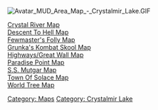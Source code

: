 ![](Avatar_MUD_Area_Map_-_Crystalmir_Lake.GIF "Avatar_MUD_Area_Map_-_Crystalmir_Lake.GIF")

[Crystal River Map](Crystal_River_Map "wikilink")  
[Descent To Hell Map](Descent_To_Hell_Map "wikilink")  
[Fewmaster's Folly Map](Fewmaster's_Folly_Map "wikilink")  
[Grunka's Kombat Skool Map](Grunka's_Kombat_Skool_Map "wikilink")  
[Highways/Great Wall Map](Highways/Great_Wall_Map "wikilink")  
[Paradise Point Map](Paradise_Point_Map "wikilink")  
[S.S. Mutgar Map](S.S._Mutgar_Map "wikilink")  
[Town Of Solace Map](Town_Of_Solace_Map "wikilink")  
[World Tree Map](World_Tree_Map "wikilink")  

[Category: Maps](Category:_Maps "wikilink") [Category: Crystalmir
Lake](Category:_Crystalmir_Lake "wikilink")
